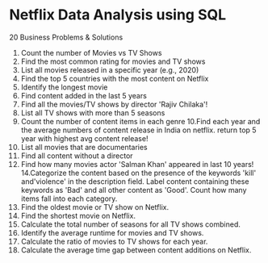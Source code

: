 # Netflix Data Analysis using SQL
20 Business Problems & Solutions

1. Count the number of Movies vs TV Shows
2. Find the most common rating for movies and TV shows
3. List all movies released in a specific year (e.g., 2020)
4. Find the top 5 countries with the most content on Netflix
5. Identify the longest movie
6. Find content added in the last 5 years
7. Find all the movies/TV shows by director 'Rajiv Chilaka'!
8. List all TV shows with more than 5 seasons
9. Count the number of content items in each genre
10.Find each year and the average numbers of content release in India on netflix. 
return top 5 year with highest avg content release!
11. List all movies that are documentaries
12. Find all content without a director
13. Find how many movies actor 'Salman Khan' appeared in last 10 years!
14.Categorize the content based on the presence of the keywords 'kill' and'violence' in the description field. Label content containing these keywords as 'Bad' and all other content as 'Good'. Count how many items fall into each category.
15. Find the oldest movie or TV show on Netflix.
16. Find the shortest movie on Netflix.
17. Calculate the total number of seasons for all TV shows combined.
18. Identify the average runtime for movies and TV shows.
19. Calculate the ratio of movies to TV shows for each year.
20. Calculate the average time gap between content additions on Netflix.
